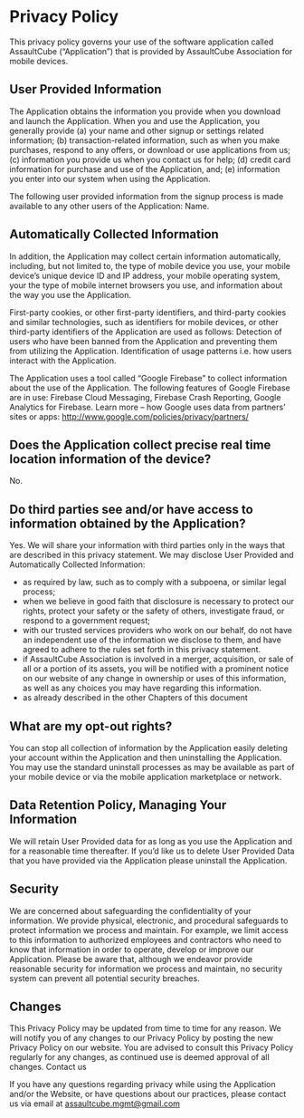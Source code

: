 # Privacy Policy #

This privacy policy governs your use of the software application called AssaultCube (“Application”) that is provided by AssaultCube Association for mobile devices.

## User Provided Information ##

The Application obtains the information you provide when you download and launch the Application. When you and use the Application, you generally provide (a) your name and other signup or settings related information; (b) transaction-related information, such as when you make purchases, respond to any offers, or download or use applications from us; (c) information you provide us when you contact us for help; (d) credit card information for purchase and use of the Application, and; (e) information you enter into our system when using the Application.

The following user provided information from the signup process is made available to any other users of the Application: Name.

## Automatically Collected Information ##

In addition, the Application may collect certain information automatically, including, but not limited to, the type of mobile device you use, your mobile device’s unique device ID and IP address, your mobile operating system, your the type of mobile internet browsers you use, and information about the way you use the Application.

First-party cookies, or other first-party identifiers, and third-party cookies and similar technologies, such as identifiers for mobile devices, or other third-party identifiers of the Application are used as follows: Detection of users who have been banned from the Application and preventing them from utilizing the Application. Identification of usage patterns i.e. how users interact with the Application.

The Application uses a tool called “Google Firebase” to collect information about the use of the Application. The following features of Google Firebase are in use: Firebase Cloud Messaging, Firebase Crash Reporting, Google Analytics for Firebase. Learn more – how Google uses data from partners’ sites or apps: http://www.google.com/policies/privacy/partners/

## Does the Application collect precise real time location information of the device? ##

No.

## Do third parties see and/or have access to information obtained by the Application? ##

Yes. We will share your information with third parties only in the ways that are described in this privacy statement. We may disclose User Provided and Automatically Collected Information:

- as required by law, such as to comply with a subpoena, or similar legal process;
- when we believe in good faith that disclosure is necessary to protect our rights, protect your safety or the safety of others, investigate fraud, or respond to a government request;
- with our trusted services providers who work on our behalf, do not have an independent use of the information we disclose to them, and have agreed to adhere to the rules set forth in this privacy statement.
- if AssaultCube Association is involved in a merger, acquisition, or sale of all or a portion of its assets, you will be notified with a prominent notice on our website of any change in ownership or uses of this information, as well as any choices you may have regarding this information.
- as already described in the other Chapters of this document

## What are my opt-out rights? ##

You can stop all collection of information by the Application easily deleting your account within the Application and then uninstalling the Application. You may use the standard uninstall processes as may be available as part of your mobile device or via the mobile application marketplace or network.

## Data Retention Policy, Managing Your Information ##

We will retain User Provided data for as long as you use the Application and for a reasonable time thereafter. If you’d like us to delete User Provided Data that you have provided via the Application please uninstall the Application.

## Security ##

We are concerned about safeguarding the confidentiality of your information. We provide physical, electronic, and procedural safeguards to protect information we process and maintain. For example, we limit access to this information to authorized employees and contractors who need to know that information in order to operate, develop or improve our Application. Please be aware that, although we endeavor provide reasonable security for information we process and maintain, no security system can prevent all potential security breaches.

## Changes ##

This Privacy Policy may be updated from time to time for any reason. We will notify you of any changes to our Privacy Policy by posting the new Privacy Policy on our website. You are advised to consult this Privacy Policy regularly for any changes, as continued use is deemed approval of all changes.
Contact us

If you have any questions regarding privacy while using the Application and/or the Website, or have questions about our practices, please contact us via email at assaultcube.mgmt@gmail.com
